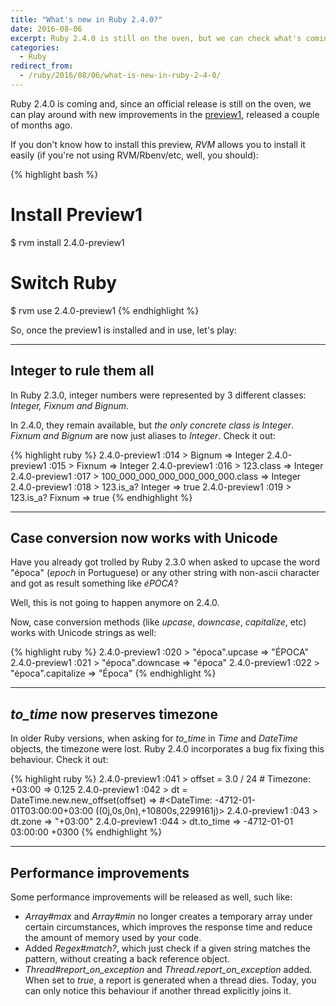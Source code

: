 ```yaml
---
title: "What's new in Ruby 2.4.0?"
date: 2016-08-06
excerpt: Ruby 2.4.0 is still on the oven, but we can check what's coming on...
categories:
  - Ruby
redirect_from:
  - /ruby/2016/08/06/what-is-new-in-ruby-2-4-0/
---
```

Ruby 2.4.0 is coming and, since an official release is still on the oven, we can play around with new improvements in the [preview1][preview1], released a couple of months ago.

If you don't know how to install this preview, *RVM* allows you to install it easily (if you're not using RVM/Rbenv/etc, well, you should):

{% highlight bash %}
# Install Preview1
$ rvm install 2.4.0-preview1

# Switch Ruby
$ rvm use 2.4.0-preview1
{% endhighlight %}

So, once the preview1 is installed and in use, let's play:

_______

## Integer to rule them all

In Ruby 2.3.0, integer numbers were represented by 3 different classes: _Integer, Fixnum and Bignum_.

In 2.4.0, they remain available, but *the only concrete class is Integer*.
_Fixnum and Bignum_ are now just aliases to _Integer_. Check it out:

{% highlight ruby %}
2.4.0-preview1 :014 > Bignum
=> Integer
2.4.0-preview1 :015 > Fixnum
=> Integer
2.4.0-preview1 :016 > 123.class
=> Integer
2.4.0-preview1 :017 > 100_000_000_000_000_000_000.class
=> Integer
2.4.0-preview1 :018 > 123.is_a? Integer
=> true
2.4.0-preview1 :019 > 123.is_a? Fixnum
=> true
{% endhighlight %}

_______

## Case conversion now works with Unicode

Have you already got trolled by Ruby 2.3.0 when asked to upcase the word "época" (_epoch_ in Portuguese) or any other string with non-ascii character and got as result something like _éPOCA_?

Well, this is not going to happen anymore on 2.4.0.

Now, case conversion methods (like _upcase_, _downcase_, _capitalize_, etc) works with Unicode strings as well:

{% highlight ruby %}
2.4.0-preview1 :020 > "época".upcase
=> "ÉPOCA"
2.4.0-preview1 :021 > "época".downcase
=> "época"
2.4.0-preview1 :022 > "época".capitalize
=> "Época"
{% endhighlight %}

_______

## _to_time_ now preserves timezone

In older Ruby versions, when asking for _to_time_ in _Time_ and _DateTime_ objects, the timezone were lost.
Ruby 2.4.0 incorporates a bug fix fixing this behaviour. Check it out:

{% highlight ruby %}
2.4.0-preview1 :041 > offset = 3.0 / 24 # Timezone: +03:00
=> 0.125
2.4.0-preview1 :042 > dt = DateTime.new.new_offset(offset)
=> #<DateTime: -4712-01-01T03:00:00+03:00 ((0j,0s,0n),+10800s,2299161j)>
2.4.0-preview1 :043 > dt.zone
=> "+03:00"
2.4.0-preview1 :044 > dt.to_time
=> -4712-01-01 03:00:00 +0300
{% endhighlight %}

_______

## Performance improvements

Some performance improvements will be released as well, such like:

* *Array#max* and *Array#min* no longer creates a temporary array under certain circumstances, which improves the response time and reduce the amount of memory used by your code.
* Added *Regex#match?*, which just check if a given string matches the pattern, without creating a back reference object.
* *Thread#report_on_exception* and *Thread.report_on_exception* added. When set to *true*, a report is generated when a thread dies. Today, you can only notice this behaviour if another thread explicitly joins it.

[preview1]: https://www.ruby-lang.org/en/news/2016/06/20/ruby-2-4-0-preview1-released/
